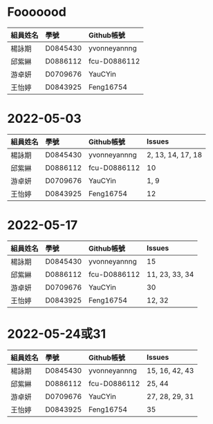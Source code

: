# Fooooood
|組員姓名|學號|Github帳號|
|:-------------|:-------------|:-----|
|楊詠期|D0845430|yvonneyannng|
|邱紫綝|D0886112|fcu-D0886112|
|游卓妍|D0709676|YauCYin|
|王怡婷|D0843925|Feng16754|

# 2022-05-03
|組員姓名|學號|Github帳號|Issues|
|:-------------|:-------------|:-----|:-----|
|楊詠期|D0845430|yvonneyannng|2, 13, 14, 17, 18|
|邱紫綝|D0886112|fcu-D0886112|10|
|游卓妍|D0709676|YauCYin|1, 9|
|王怡婷|D0843925|Feng16754|12|

# 2022-05-17
|組員姓名|學號|Github帳號|Issues|
|:-------------|:-------------|:-----|:-----|
|楊詠期|D0845430|yvonneyannng|15|
|邱紫綝|D0886112|fcu-D0886112|11, 23, 33, 34|
|游卓妍|D0709676|YauCYin|30|
|王怡婷|D0843925|Feng16754|12, 32|

# 2022-05-24或31
|組員姓名|學號|Github帳號|Issues|
|:-------------|:-------------|:-----|:-----|
|楊詠期|D0845430|yvonneyannng|15, 16, 42, 43|
|邱紫綝|D0886112|fcu-D0886112|25, 44|
|游卓妍|D0709676|YauCYin|27, 28, 29, 31|
|王怡婷|D0843925|Feng16754|35|
